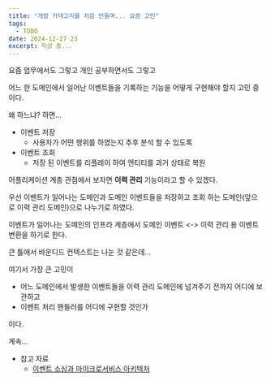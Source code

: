 ```yaml
---
title: "개발 카테고리를 처음 만들며... 요즘 고민"
tags:
  - TODO
date: 2024-12-27 23
excerpt: 작성 중...
---
```


요즘 업무에서도 그렇고 개인 공부하면서도 그렇고

어느 한 도메인에서 일어난 이벤트들을 기록하는 기능을 어떻게 구현해야 할지 고민 중이다.

왜 하느냐? 하면...

* 이벤트 저장
  * 사용자가 어떤 행위를 하였는지 추후 분석 할 수 있도록
* 이벤트 조회
  * 저장 된 이벤트를 리플레이 하여 엔티티를 과거 상태로 복원

어플리케이션 계층 관점에서 보자면 **이력 관리** 기능이라고 할 수 있겠다.

우선 이벤트가 일어나는 도메인과 도메인 이벤트들을 저장하고 조회 하는 도메인(앞으로 이력 관리 도메인)으로 나누기로 하였다.

이벤트가 일어나는 도메인의 인프라 계층에서 도메인 이벤트 <-> 이력 관리 용 이벤트 변환을 하기로 한다.

큰 틀애서 바운디드 컨텍스트는 나눈 것 같은데...

여기서 가장 큰 고민이 

* 어느 도메인에서 발생한 이벤트들을 이력 관리 도메인에 넘겨주기 전까지 어디에 보관하고
* 이벤트 처리 핸들러를 어디에 구현할 것인가

이다.

계속...

* 참고 자료   
  * [이벤트 소싱과 마이크로서비스 아키텍처](https://www.aladin.co.kr/shop/wproduct.aspx?ItemId=342975885)